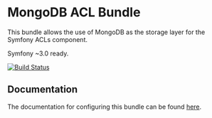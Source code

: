 MongoDB ACL Bundle
====================

This bundle allows the use of MongoDB as the storage layer for the Symfony ACLs component.

Symfony ~3.0 ready.

[![Build Status](https://travis-ci.org/PWalkow/MongoDBAclBundle.svg?branch=master)](http://travis-ci.org/PWalkow/MongoDBAclBundle)


Documentation
-------------

The documentation for configuring this bundle can be found [here](Resources/doc/index.rst).

